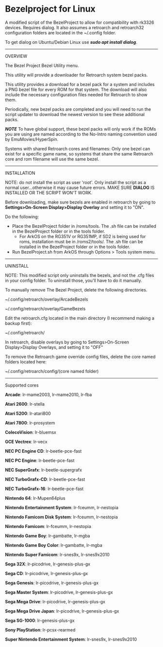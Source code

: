 # Bezelproject for Linux

A modified script of the BezelProject to allow for compatibility with rk3326 devices. Requires dialog. It also assumes a retroarch and retroarch32 configuration folders are located in the ~/.config folder.

To get dialog on Ubuntu/Debian Linux use ***sudo apt install dialog***.

-------
OVERVIEW

The Bezel Project Bezel Utility menu.

This utility will provide a downloader for Retroarch system bezel packs.

This utility provides a download for a bezel pack for a system and includes a PNG bezel file for every ROM for that system.  The download will also include the necessary configuration files needed for Retroarch to show them.

Periodically, new bezel packs are completed and you will need to run the script updater to download the newest version to see these additional packs.

***NOTE***
To have global support, these bezel packs will only work if the ROMs you are using are named according to the No-Intro naming convention used by EmuMovies/HyperSpin.

Systems with shared Retroarch cores and filenames: 
Only one bezel can exist for a specific game name, so systems that share the same Retroarch core and rom filename will use the same bezel.

-------
INSTALLATION

NOTE: do not install the script as user 'root'.  Only install the script as a normal user...otherwise it may cause future errors. MAKE SURE **DIALOG** IS INSTALLED OR THE SCRIPT WON'T WORK.

Before downloading, make sure bezels are enabled in retroarch by going to **Settings>On-Screen Display>Display Overlay** and setting it to "ON".

Do the following:

* Place the BezelProject folder in /roms/tools.  The .sh file can be installed in the BezelProject folder or in the tools folder.
   * For ArkOS on the RG351V or RG351MP, if SD2 is being used for roms, installation must be in /roms2/tools/. The .sh file can be installed in the BezelProject folder or in the tools folder.
* Run BezelProject.sh from ArkOS through Options > Tools system menu.

-------
UNINSTALL

NOTE: This modified script only uninstalls the bezels, and not the .cfg files in your config folder. To uninstall those, you'll have to do it manually. 

To manually remove The Bezel Project, delete the following directories.

~/.config/retroarch/overlay/ArcadeBezels

~/.config/retroarch/overlay/GameBezels

Edit the retroarch.cfg located in the main directory (I recommend making a backup first):

~/.config/retroarch/

In retroarch, disable overlays by going to Settings>On-Screen Display>Display Overlays, and setting it to "OFF"

To remove the Retroarch game override config files, delete the core named folders located here:

~/.config/retroarch/config/(core named folder)

-------
Supported cores

**Arcade**: lr-mame2003, lr-mame2010, lr-fba

**Atari 2600**: lr-stella

**Atari 5200**: lr-atari800

**Atari 7800**: lr-prosystem

**ColecoVision**: lr-bluemsx

**GCE Vectrex**: lr-vecx

**NEC PC Engine CD**: lr-beetle-pce-fast

**NEC PC Engine**: lr-beetle-pce-fast

**NEC SuperGrafx**: lr-beetle-supergrafx

**NEC TurboGrafx-CD**: lr-beetle-pce-fast

**NEC TurboGrafx-16**: lr-beetle-pce-fast

**Nintendo 64**: lr-Mupen64plus

**Nintendo Entertainment System**: lr-fceumm, lr-nestopia

**Nintendo Famicom Disk System**: lr-fceumm, lr-nestopia

**Nintendo Famicom**: lr-fceumm, lr-nestopia

**Nintendo Game Boy**: lr-gambatte, lr-mgba

**Nintendo Game Boy Color**: lr-gambatte, lr-mgba

**Nintendo Super Famicom**: lr-snes9x, lr-snes9x2010

**Sega 32X**: lr-picodrive, lr-genesis-plus-gx

**Sega CD**: lr-picodrive, lr-genesis-plus-gx

**Sega Genesis**: lr-picodrive, lr-genesis-plus-gx

**Sega Master System**: lr-picodrive, lr-genesis-plus-gx

**Sega Mega Drive**: lr-picodrive, lr-genesis-plus-gx

**Sega Mega Drive Japan**: lr-picodrive, lr-genesis-plus-gx

**Sega SG-1000**: lr-genesis-plus-gx

**Sony PlayStation**: lr-pcsx-rearmed

**Super Nintendo Entertainment System**: lr-snes9x, lr-snes9x2010
